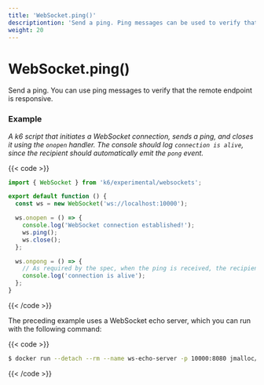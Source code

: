 ```yaml
---
title: 'WebSocket.ping()'
descriptiontion: 'Send a ping. Ping messages can be used to verify that the remote endpoint is responsive.'
weight: 20
---
```


# WebSocket.ping()

Send a ping. You can use ping messages to verify that the remote endpoint is responsive.

### Example

_A k6 script that initiates a WebSocket connection, sends a ping, and closes it using the `onopen` handler. The console should log `connection is alive`, since the recipient should automatically emit the `pong` event._

{{< code >}}

```javascript
import { WebSocket } from 'k6/experimental/websockets';

export default function () {
  const ws = new WebSocket('ws://localhost:10000');

  ws.onopen = () => {
    console.log('WebSocket connection established!');
    ws.ping();
    ws.close();
  };

  ws.onpong = () => {
    // As required by the spec, when the ping is received, the recipient must send back a pong.
    console.log('connection is alive');
  };
}
```

{{< /code >}}

The preceding example uses a WebSocket echo server, which you can run with the following command:

{{< code >}}

```bash
$ docker run --detach --rm --name ws-echo-server -p 10000:8080 jmalloc/echo-server
```

{{< /code >}}
